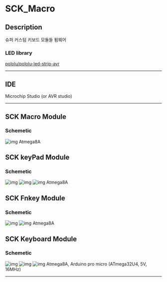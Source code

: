 # SCK_Macro

## Description
슈퍼 커스텀 키보드 모듈들 펌웨어

### LED library
[pololu/pololu-led-strip-avr](https://github.com/pololu/pololu-led-strip-avr)

***

## IDE
Microchip Studio
(or AVR studio)

***

## SCK Macro Module
### Schemetic
![img](images/SCK_MM_V1.2.png)
Atmega8A

## SCK keyPad Module
### Schemetic
![img](images/SCK_PM_V1.2_(main).png)
![img](images/SCK_PM_V1.2_(key).png)
![img](images/SCK_PM_V1.2_(led).png)
Atmega8A

## SCK Fnkey Module
### Schemetic
![img](images/SCK_FM_V1.2_(main).png)
![img](images/SCK_FM_V1.2_(key,led).png)
Atmega8A

## SCK Keyboard Module
### Schemetic
![img](images/SCK_KM_V1.2_(main).png)
![img](images/SCK_KM_V1.2_(key).png)
![img](images/SCK_KM_V1.2_(led).png)
Atmega8A, Arduino pro micro (ATmega32U4, 5V, 16MHz)

***
